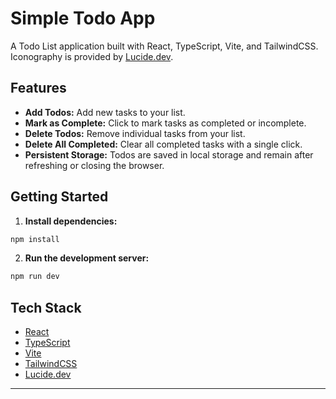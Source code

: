 # Simple Todo App

A Todo List application built with React, TypeScript, Vite, and TailwindCSS. Iconography is provided by [Lucide.dev](https://lucide.dev/).

## Features

- **Add Todos:** Add new tasks to your list.
- **Mark as Complete:** Click to mark tasks as completed or incomplete.
- **Delete Todos:** Remove individual tasks from your list.
- **Delete All Completed:** Clear all completed tasks with a single click.
- **Persistent Storage:** Todos are saved in local storage and remain after refreshing or closing the browser.

## Getting Started

1. **Install dependencies:**
  ```bash
  npm install
  ```
2. **Run the development server:**
  ```bash
  npm run dev
  ```

## Tech Stack

- [React](https://react.dev/)
- [TypeScript](https://www.typescriptlang.org/)
- [Vite](https://vitejs.dev/)
- [TailwindCSS](https://tailwindcss.com/)
- [Lucide.dev](https://lucide.dev/)

---

